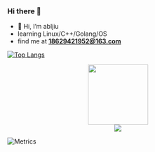 ### Hi there 👋

- 👋 Hi, I’m abljiu
-  learning Linux/C++/Golang/OS
- find me at **18629421952@163.com**


<!-- [![GitHub Streak](https://github-readme-streak-stats.herokuapp.com?user=abljiu&theme=dark&hide_border=true&border_radius=5&date_format=%5BY.%5Dn.j)](https://github.com/abljiu) -->


[![Top Langs](https://github-readme-stats.vercel.app/api/top-langs/?username=abljiu)](https://github.com/abljiu)

<div align="center"> <img height="137px" src="https://github-readme-stats.vercel.app/api?username=sun0225SUN&hide_title=true&hide_border=true&show_icons=trueline_height=21&text_color=000&icon_color=000&bg_color=0,ea6161,ffc64d,fffc4d,52fa5a&theme=graywhite" /> </div>

<div align="center"> <img src="https://metrics.lecoq.io/sun0225SUN?template=classic&config.timezone=Asia%2FShanghai"> </div>

![Metrics](https://metrics.lecoq.io/abljiu?template=classic&base=header%2C%20activity%2C%20community%2C%20repositories%2C%20metadata&base.indepth=false&base.hireable=false&base.skip=false&config.timezone=Asia%2FShanghai)
